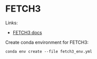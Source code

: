 # FETCH3

Links:
- [FETCH3 docs](https://jemissik.github.io/fetch3_nhl/)

Create conda environment for FETCH3:

```
conda env create --file fetch3_env.yml
```